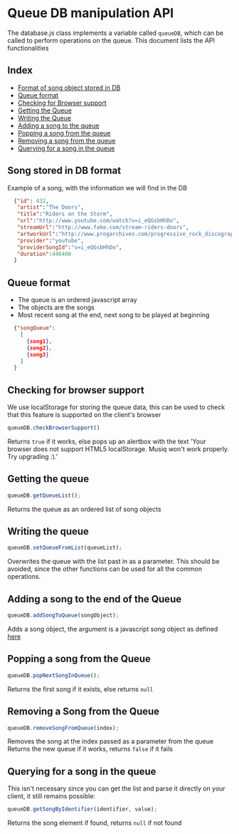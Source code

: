 Queue DB manipulation API
========================

The database.js class implements a variable called `queueDB`, which can be
called to perform operations on the queue.
This document lists the API functionalities

Index
-----
  * [Format of song object stored in DB](https://github.com/nichochar/musiq-chrome/blob/documentation/docs/localStorageAPI.md#song-stored-in-db-format)
  * [Queue format](https://github.com/nichochar/musiq-chrome/blob/documentation/docs/localStorageAPI.md#queue-format)
  * [Checking for Browser support](https://github.com/nichochar/musiq-chrome/blob/documentation/docs/localStorageAPI.md#checking-for-browser-support)
  * [Getting the Queue](https://github.com/nichochar/musiq-chrome/blob/documentation/docs/localStorageAPI.md#getting-the-queue)
  * [Writing the Queue](https://github.com/nichochar/musiq-chrome/blob/documentation/docs/localStorageAPI.md#writing-the-queue)
  * [Adding a song to the queue](https://github.com/nichochar/musiq-chrome/blob/documentation/docs/localStorageAPI.md#adding-a-song-to-the-end-of-the-queue)
  * [Popping a song from the queue](https://github.com/nichochar/musiq-chrome/blob/documentation/docs/localStorageAPI.md#popping-a-song-from-the-queue)
  * [Removing a song from the queue](https://github.com/nichochar/musiq-chrome/blob/documentation/docs/localStorageAPI.md#removing-a-song-from-the-queue)
  * [Querying for a song in the queue](https://github.com/nichochar/musiq-chrome/blob/documentation/docs/localStorageAPI.md#querying-for-a-song-in-the-queue)

Song stored in DB format
-----------------------
Example of a song, with the information we will find in the DB
```json
  {"id": 432,
   "artist":"The Doors",
   "title":"Riders on the Storm",
   "url":"http://www.youtube.com/watch?v=i_eQGsbHhDo",
   "streamUrl":"http://www.fake.com/stream-riders-doors",
   "artworkUrl":"http://www.progarchives.com/progressive_rock_discography_covers/2772/cover_15485992009.jpg",
   "provider":"youtube",
   "providerSongId":"v=i_eQGsbHhDo",
   "duration":440400
  }
```

Queue format
------------
* The queue is an ordered javascript array
* The objects are the songs
* Most recent song at the end, next song to be played at beginning

```json
  {"songQueue":
    [
      {song1},
      {song2},
      {song3}
    ]
  }
```

Checking for browser support
----------------------------
We use localStorage for storing the queue data, this can be used to check that this feature is supported on the client's browser
```javascript
queueDB.checkBrowserSupport()
```
Returns ```true``` if it works, else pops up an alertbox with the text 'Your browser does not support HTML5 localStorage. Musiq won\'t work properly. Try upgrading :).'

Getting the queue
-----------------
```javascript
queueDB.getQueueList();
```
Returns the queue as an ordered list of song objects

Writing the queue
-----------------
~~~js
queueDB.setQueueFromList(queueList);
~~~
Overwrites the queue with the list past in as a parameter. This should be avoided, since the other functions can be used for all the common operations.

Adding a song to the end of the Queue
-------------------------------------
```javascript
queueDB.addSongToQueue(songObject);
```
Adds a song object, the argument is a javascript song object as defined [here](https://github.com/nichochar/musiq-chrome/edit/documentation/docs/localStorageAPI.md#song-stored-in-db-format)

Popping a song from the Queue
-----------------------------
```javascript
queueDB.popNextSongInQueue();
```
Returns the first song if it exists, else returns ```null```

Removing a Song from the Queue
------------------------------
```javascript
queueDB.removeSongFromQueue(index);
```
Removes the song at the index passed as a parameter from the queue
Returns the new queue if it works, returns ```false``` if it fails

Querying for a song in the queue
--------------------------------
This isn't necessary since you can get the list and parse it directly on your client, it still remains possible:
```javascript
queueDB.getSongByIdentifier(identifier, value);
```
Returns the song element if found, returns ```null``` if not found
